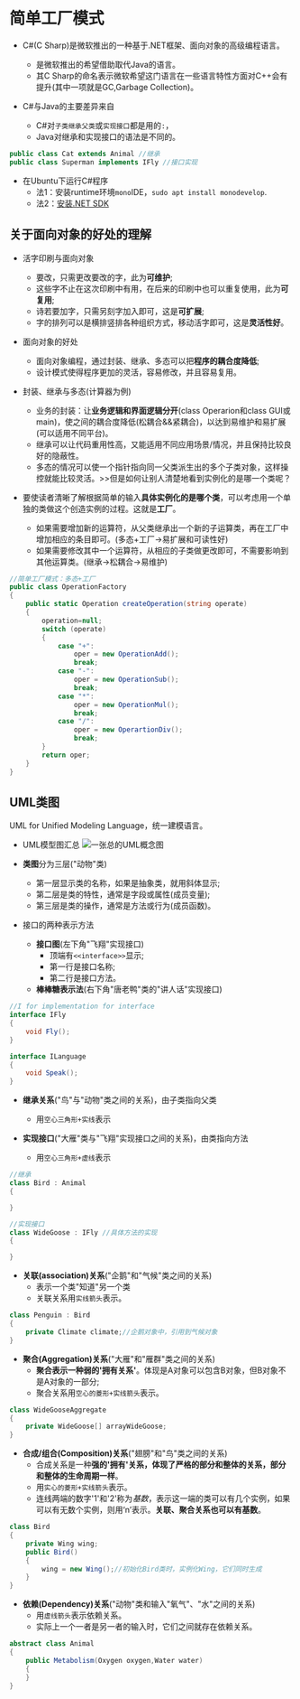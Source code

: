 # 简单工厂模式
- C#(C Sharp)是微软推出的一种基于.NET框架、面向对象的高级编程语言。
  - 是微软推出的希望借助取代Java的语言。
  - 其C Sharp的命名表示微软希望这门语言在一些语言特性方面对C++会有提升(其中一项就是GC,Garbage Collection)。

- C#与Java的主要差异来自
  - C#对`子类继承父类`或`实现接口`都是用的`:`，
  - Java对继承和实现接口的语法是不同的。
```java
public class Cat extends Animal //继承
public class Superman implements IFly //接口实现 
```
- 在Ubuntu下运行C#程序
  - 法1：安装runtime环境`mono`IDE，`sudo apt install monodevelop`.
  - 法2：[安装.NET SDK](https://www.microsoft.com/net/learn/get-started/linux/ubuntu16-04)

## 关于面向对象的好处的理解
- 活字印刷与面向对象
  - 要改，只需更改要改的字，此为**可维护**;
  - 这些字不止在这次印刷中有用，在后来的印刷中也可以重复使用，此为**可复用**;
  - 诗若要加字，只需另刻字加入即可，这是**可扩展**;
  - 字的排列可以是横排竖排各种组织方式，移动活字即可，这是**灵活性好**。
- 面向对象的好处
  - 面向对象编程，通过封装、继承、多态可以把**程序的耦合度降低**;
  - 设计模式使得程序更加的灵活，容易修改，并且容易复用。
- 封装、继承与多态(计算器为例)
  - 业务的封装：让**业务逻辑和界面逻辑分开**(class Operarion和class GUI或main)，使之间的耦合度降低(松耦合&&紧耦合)，以达到易维护和易扩展(可以适用不同平台)。
  - 继承可以让代码重用性高，又能适用不同应用场景/情况，并且保持比较良好的隐蔽性。
  - 多态的情况可以使一个指针指向同一父类派生出的多个子类对象，这样操控就能比较灵活。>>但是如何让别人清楚地看到实例化的是哪一个类呢？

- 要使读者清晰了解根据简单的输入**具体实例化的是哪个类**，可以考虑用一个单独的类做这个创造实例的过程。这就是**工厂**。
  - 如果需要增加新的运算符，从父类继承出一个新的子运算类，再在工厂中增加相应的条目即可。(多态+工厂->易扩展和可读性好)
  - 如果需要修改其中一个运算符，从相应的子类做更改即可，不需要影响到其他运算类。(继承->松耦合->易维护)

```c#
//简单工厂模式：多态+工厂
public class OperationFactory
{
	public static Operation createOperation(string operate)
	{
		operation=null;
		switch (operate)
		{
			case "+":
				oper = new OperationAdd();
				break;
			case "-":
				oper = new OperationSub();
				break;
			case "*":
				oper = new OperationMul();
				break;
			case "/":
				oper = new OperartionDiv();
				break;
		}
		return oper;
	}
}
```

## UML类图
UML for Unified Modeling Language，统一建模语言。

- UML模型图汇总
![一张总的UML概念图]()

- **类图**分为三层("动物"类)
  - 第一层显示类的名称，如果是抽象类，就用斜体显示;
  - 第二层是类的特性，通常是字段或属性(成员变量);
  - 第三层是类的操作，通常是方法或行为(成员函数)。

- 接口的两种表示方法
  - **接口图**(左下角"飞翔"实现接口)
	- 顶端有`<<interface>>`显示;
	- 第一行是接口名称;
	- 第二行是接口方法。
  - **棒棒糖表示法**(右下角"唐老鸭"类的"讲人话"实现接口)
```c#
//I for implementation for interface
interface IFly
{
	void Fly();
}

interface ILanguage
{
	void Speak();
}
```

- **继承关系**("鸟"与"动物"类之间的关系)，由子类指向父类
  - 用`空心三角形+实线`表示

- **实现接口**("大雁"类与"飞翔"实现接口之间的关系)，由类指向方法
  - 用`空心三角形+虚线`表示
```c#
//继承
class Bird : Animal
{

}

//实现接口
class WideGoose : IFly //具体方法的实现
{

}
```

- **关联(association)关系**("企鹅"和"气候"类之间的关系)
  - 表示一个类"知道"另一个类
  - 关联关系用`实线箭头`表示。
```c#
class Penguin : Bird
{
	private Climate climate;//企鹅对象中，引用到气候对象
}
```

- **聚合(Aggregation)关系**("大雁"和"雁群"类之间的关系)
  - **聚合表示一种弱的'拥有关系'**。体现是A对象可以包含B对象，但B对象不是A对象的一部分;
  - 聚合关系用`空心的菱形+实线箭头`表示。
```c#
class WideGooseAggregate
{
	private WideGoose[] arrayWideGoose;
}
```

- **合成/组合(Composition)关系**("翅膀"和"鸟"类之间的关系)
  - 合成关系是一种**强的'拥有'关系，体现了严格的部分和整体的关系，部分和整体的生命周期一样**。
  - 用`实心的菱形+实线箭头`表示。
  - 连线两端的数字'1'和'2'称为*基数*，表示这一端的类可以有几个实例，如果可以有无数个实例，则用‘n’表示。**关联、聚合关系也可以有基数**。
```c#
class Bird
{
	private Wing wing;
	public Bird()
	{
		wing = new Wing();//初始化Bird类时，实例化Wing，它们同时生成
	}
}
```

- **依赖(Dependency)关系**("动物"类和输入"氧气"、"水"之间的关系)
  - 用`虚线箭头`表示依赖关系。
  - 实际上一个一者是另一者的输入时，它们之间就存在依赖关系。
```c#
abstract class Animal
{
	public Metabolism(Oxygen oxygen,Water water)
	{
	}
}
```
